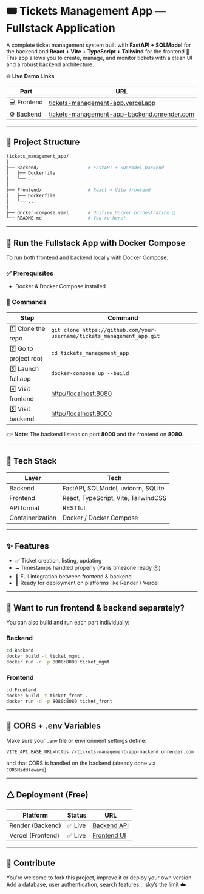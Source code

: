 # 🎟️ Tickets Management App — Fullstack Application

A complete ticket management system built with **FastAPI + SQLModel** for the backend and **React + Vite + TypeScript + Tailwind** for the frontend 🚀
This app allows you to create, manage, and monitor tickets with a clean UI and a robust backend architecture.

🌐 **Live Demo Links**

| Part        | URL                                                                                                                   |
| ----------- | --------------------------------------------------------------------------------------------------------------------- |
| 💻 Frontend | [tickets-management-app.vercel.app](https://tickets-management-app-mi1i-o0sprmpl7-davidelbazpros-projects.vercel.app) |
| ⚙️ Backend  | [tickets-management-app-backend.onrender.com](https://tickets-management-app-backend.onrender.com/docs)                    |

---

## 📂 Project Structure

```bash
tickets_management_app/
│
├── Backend/                  # FastAPI + SQLModel backend
│   ├── Dockerfile
│   └── ...
│
├── Frontend/                 # React + Vite frontend
│   ├── Dockerfile
│   └── ...
│
├── docker-compose.yaml       # Unified Docker orchestration 🐳
└── README.md                 # You're here!
```

---

## 🐳 Run the Fullstack App with Docker Compose

To run both frontend and backend locally with Docker Compose:

### ✅ Prerequisites

* Docker & Docker Compose installed

### 🚀 Commands

| Step                   | Command                                                                 |
| ---------------------- | ----------------------------------------------------------------------- |
| 1️⃣ Clone the repo     | `git clone https://github.com/your-username/tickets_management_app.git` |
| 2️⃣ Go to project root | `cd tickets_management_app`                                             |
| 3️⃣ Launch full app    | `docker-compose up --build`                                             |
| 4️⃣ Visit frontend     | [http://localhost:8080](http://localhost:8080)                          |
| 5️⃣ Visit backend      | [http://localhost:8000](http://localhost:8000)                          |

👉 **Note**: The backend listens on port **8000** and the frontend on **8080**.

---

## 🧱 Tech Stack

| Layer            | Tech                                 |
| ---------------- | ------------------------------------ |
| Backend          | FastAPI, SQLModel, uvicorn, SQLite   |
| Frontend         | React, TypeScript, Vite, TailwindCSS |
| API format       | RESTful                              |
| Containerization | Docker / Docker Compose              |

---

## ✨ Features

* ✅ Ticket creation, listing, updating
* 🗕️ Timestamps handled properly (Paris timezone ready 🕒)
* 🔗 Full integration between frontend & backend
* 🚀 Ready for deployment on platforms like Render / Vercel

---

## 🧲 Want to run frontend & backend separately?

You can also build and run each part individually:

### Backend

```bash
cd Backend
docker build -t ticket_mgmt .
docker run -d -p 8000:8000 ticket_mgmt
```

### Frontend

```bash
cd Frontend
docker build -t ticket_front .
docker run -d -p 8080:8080 ticket_front
```

---

## 🔐 CORS + .env Variables

Make sure your `.env` file or environment settings define:

```env
VITE_API_BASE_URL=https://tickets-management-app-backend.onrender.com
```

and that CORS is handled on the backend (already done via `CORSMiddleware`).

---

## 🛆 Deployment (Free)

| Platform          | Status | URL                                                                                             |
| ----------------- | ------ | ----------------------------------------------------------------------------------------------- |
| Render (Backend)  | ✅ Live | [Backend API](https://tickets-management-app-backend.onrender.com)                              |
| Vercel (Frontend) | ✅ Live | [Frontend UI](https://tickets-management-app-mi1i-o0sprmpl7-davidelbazpros-projects.vercel.app) |

---

## 🤝 Contribute

You're welcome to fork this project, improve it or deploy your own version. Add a database, user authentication, search features... sky’s the limit ☁️
